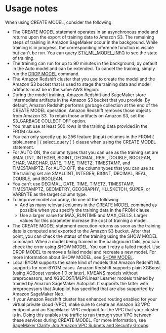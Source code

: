 # Usage notes<a name="r_create_model_usage_notes"></a>

When using CREATE MODEL, consider the following:
+ The CREATE MODEL statement operates in an asynchronous mode and returns upon the export of training data to Amazon S3\. The remaining steps of training in Amazon SageMaker occur in the background\. While training is in progress, the corresponding inference function is visible but can't be run\. You can query [STV\_ML\_MODEL\_INFO](r_STV_ML_MODEL_INFO.md) to see the state of training\. 
+ The training can run for up to 90 minutes in the background, by default in the Auto model and can be extended\. To cancel the training, simply run the [DROP MODEL](r_DROP_MODEL.md) command\.
+ The Amazon Redshift cluster that you use to create the model and the Amazon S3 bucket that is used to stage the training data and model artifacts must be in the same AWS Region\.
+ During the model training, Amazon Redshift and SageMaker store intermediate artifacts in the Amazon S3 bucket that you provide\. By default, Amazon Redshift performs garbage collection at the end of the CREATE MODEL operation\. Amazon Redshift removes those objects from Amazon S3\. To retain those artifacts on Amazon S3, set the S3\_GARBAGE COLLECT OFF option\.
+ You must use at least 500 rows in the training data provided in the FROM clause\.
+ You can only specify up to 256 feature \(input\) columns in the FROM \{ table\_name \| \( select\_query \) \} clause when using the CREATE MODEL statement\.
+ For AUTO ON, the column types that you can use as the training set are SMALLINT, INTEGER, BIGINT, DECIMAL, REAL, DOUBLE, BOOLEAN, CHAR, VARCHAR, DATE, TIME, TIMETZ, TIMESTAMP, and TIMESTAMPTZ\. For AUTO OFF, the column types that you can use as the training set are SMALLINT, INTEGER, BIGINT, DECIMAL, REAL, DOUBLE, and BOOLEAN\.
+ You can't use DECIMAL, DATE, TIME, TIMETZ, TIMESTAMP, TIMESTAMPTZ, GEOMETRY, GEOGRAPHY, HLLSKETCH, SUPER, or VARBYTE as the target column type\.
+ To improve model accuracy, do one of the following:
  + Add as many relevant columns in the CREATE MODEL command as possible when you specify the training data in the FROM clause\.
  + Use a larger value for MAX\_RUNTIME and MAX\_CELLS\. Larger values for this parameter increase the cost of training a model\.
+ The CREATE MODEL statement execution returns as soon as the training data is computed and exported to the Amazon S3 bucket\. After that point, you can check the status of the training using the SHOW MODEL command\. When a model being trained in the background fails, you can check the error using SHOW MODEL\. You can't retry a failed model\. Use DROP MODEL to remove a failed model and recreate a new model\. For more information about SHOW MODEL, see [SHOW MODEL](r_SHOW_MODEL.md)\.
+ Local BYOM supports the same kind of models that Amazon Redshift ML supports for non\-BYOM cases\. Amazon Redshift supports plain XGBoost \(using XGBoost version 1\.0 or later\), KMEANS models without preprocessors, and XGBOOST/MLP/Linear Learner models trained by trained by Amazon SageMaker Autopilot\. It supports the latter with preprocessors that Autopilot has specified that are also supported by Amazon SageMaker Neo\.
+ If your Amazon Redshift cluster has enhanced routing enabled for your virtual private cloud \(VPC\), make sure to create an Amazon S3 VPC endpoint and an SageMaker VPC endpoint for the VPC that your cluster is in\. Doing this enables the traffic to run through your VPC between these services during CREATE MODEL\. For more information, see [SageMaker Clarify Job Amazon VPC Subnets and Security Groups](https://docs.aws.amazon.com/sagemaker/latest/dg/clarify-vpc.html#clarify-vpc-job)\.